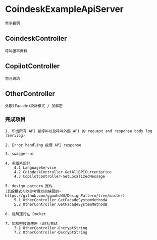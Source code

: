 # CoindeskExampleApiServer
	幣率範例

## CoindeskController 

	呼叫匯率資料

## CopilotController 

	幣元資訊
	
## OtherController
	
	外觀(Facade)設計模式 / 加解密
	
###  完成項目

	1. 印出所有 API 被呼叫以及呼叫外部 API 的 request and response body log (Serilog)

	2. Error handling 處理 API response 

	3. swagger-ui

	4. 多語系設計 
		4.1 LanguageService
		4.2 CoindeskController-GetAllBPICurrentprice
		4.3 CopilotController-GetLocalizedMessage
	
	5. design pattern 實作
	(其餘模式可以參考我以前練習的-https://github.com/gguwhuWU/DesignPattern/tree/master)
		5.1 OtherController.GetFacadeSystemMethodA
		5.2 OtherController.GetFacadeSystemMethodB
		
	6. 能夠運行在 Docker
		
	7. 加解密技術應用 (AES/RSA
		7.1 OtherController-EncryptString
		7.2 OtherController-DecryptString